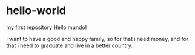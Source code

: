 # hello-world
my first repository
Hello mundo!

i want to have a good and happy family, so for that i need money, and for that i need to graduate and live in a better country.
